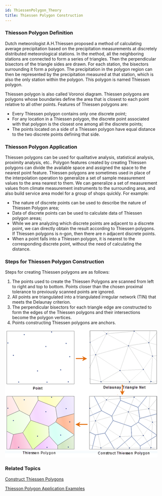 ```yaml
---
id: ThiessenPolygon_Theory
title: Thiessen Polygon Construction  
---  
```

### Thiesson Polygon Definition

Dutch meteorologist A.H.Thiessen proposed a method of calculating average
precipitation based on the precipitation measurements at discretely
distributed meteorological stations. In the method, all the neighboring
stations are connected to form a series of triangles. Then the perpendicular
bisectors of the triangle sides are drawn. For each station, the bisectors
surrounding it form a polygon. The precipitation in the polygon region can
then be represented by the precipitation measured at that station, which is
also the only station within the polygon. This polygon is named Thiessen
polygon.

Thiessen polygon is also called Voronoi diagram. Thiessen polygons are
polygons whose boundaries define the area that is closest to each point
relative to all other points. Features of Thiessen polygons are:

  * Every Thiessen polygon contains only one discrete point;
  * For any location in a Thiessen polygon, the discrete point associated with that polygon is the closest one among all the discrete points;
  * The points located on a side of a Thiessen polygon have equal distance to the two discrete points defining that side.

### Thiesson Polygon Application

Thiessen polygons can be used for qualitative analysis, statistical analysis,
proximity analysis, etc.. Polygon features created by creating Thiessen
polygons can divide the available space and assigned the space to the nearest
point feature. Thiessen polygons are sometimes used in place of the
interpolation operation to generalize a set of sample measurement values to
the area nearest to them. We can generalize a set of measurement values from
climate measurement instruments to the surrounding area, and also build
service area model for a group of shops quickly. For example:

  * The nature of discrete points can be used to describe the nature of Thiessen Polygon area;
  * Data of discrete points can be used to calculate data of Thiessen polygon areas;
  * While we are analyzing which discrete points are adjacent to a discrete point, we can directly obtain the result according to Thiessen polygons. If Thiessen polygons is n-gon, then there are n adjacent discrete points.
  * When a point falls into a Thiessen polygon, it is nearest to the corresponding discrete point, without the need of calculating the distance.

### Steps for Thiessen Polygon Construction

Steps for creating Thiessen polygons are as follows:

  1. The points used to create the Thiessen Polygons are scanned from left to right and top to bottom. Points closer than the chosen proximal tolerance to previously scanned points are ignored.
  2. All points are triangulated into a triangulated irregular network (TIN) that meets the Delaunay criterion.
  3. The perpendicular bisectors for each triangle edge are constructed to form the edges of the Thiessen polygons and their intersections become the polygon vertices.
  4. Points constructing Thiessen polygons are anchors.

![](img/CreatThiessen.png)  

  
###  Related Topics

 [Construct Thiessen
Polygons](ThiessenPolygon)

 [Thiesson Polygon Application
Examples](ThiessenAnalyst_Example)


